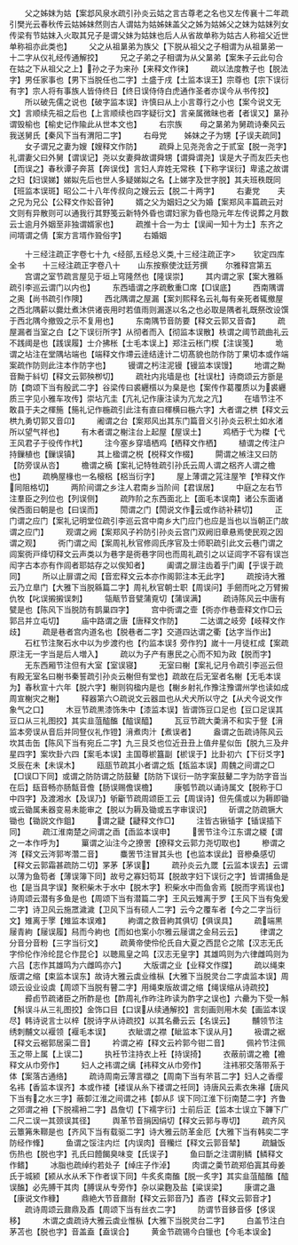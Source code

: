 <!-- { "loadSidebar": true } -->
　　父之姊妺为姑【案邶风泉水疏引孙炎云姑之言古尊老之名也又左传襄十二年疏引樊光云春秋传云姑姊妺然则古人谓姑为姑姊妺盖父之姊为姑姊父之妺为姑妺列女传梁有节姑妺入火取其兄子是谓父妹为姑妺也后人从省故单称为姑古人称祖父近世单称祖亦此类也】
　　父之从祖晜弟为族父【下脱从祖父之子相谓为从祖晜弟一十二字从仪礼经传通解挍】
　　兄之子弟之子相谓为从父晜弟【案朱子云此句合在姑之下从祖父之上】孙之子为来孙【来释文作徕】
　　疏以法度教子也【脱法字】男任家事也【男下当脱任也二字】土盛于戌【土监本误王】宗尊也【宗下误衍有字】宗人将有事族人皆侍终日【终日误侍侍白虎通作圣者亦误今从书传挍】
　　所以破先儒之说也【破字监本误】许慎曰从上小言尊行之小也【案今说文无文】言顺续先祖之后也【上言顺续也四字疑衍文】言亲属微昧也者【者误又】晜孙谓毁榆也【榆史记作隃此从世本文也】
　　右宗族
　　母之晜弟为舅疏诗秦风云我送舅氏【秦风下当有渭阳二字】
　　右母党
　　姊妺之子为甥【子误夫疏同】
　　女子谓兄之妻为嫂【嫂释文作防】
　　疏舜上见尧尧舎之于贰室【脱一尧字】礼谓妻父曰外舅【谓误记】尧以女妻舜故谓舜甥【谓舜谓尧】误是大子而友匹夫也【而误之】春秋谭子奔莒【奔误伐】言妇人弃姓无常秩【下称字误衍】卑逺之故谓之妇【妇误娣】娣姒先后也世人多疑娣姒之名【上娣字及世字脱】其夫班秩既同【班监本误斑】昭公二十八年传叔向之嫂云云【脱二十两字】
　　右妻党
　　夫之兄为兄公【公释文作妐音钟】
　　婿之父为姻妇之父为婚【案郑风丰篇疏云对文则有异散则可以通我行其野笺云新特外昏也谓妇家为昏也隐元年左传说葬之月数云士逾月外姻至非独谓婿家也】
　　疏推十合一为士【误闻一知十为士】东齐之间壻谓之倩【案方言壻作聓俗字】
　　右婚姻


　　十三经注疏正字卷七十九
<经部,五经总义类,十三经注疏正字>
　　钦定四库全书
　　十三经注疏正字卷八十
　　山东按察使沈廷芳撰
　　尔雅释宫第五
　　宫谓之室节疏言屋见于垣上穹隆然也【隆误崇】
　　其内谓之家【案大雅緜疏引李巡云谓门以内也】
　　东西墙谓之序疏敷重□席【□误底】
　　西南隅谓之奥【尚书疏引作隩】
　　西北隅谓之屋漏【案刘熙释名云礼每有亲死者辄撤屋之西北隅薪以爨灶煮沐供诸丧用时若值雨则漏遂以名之也必取是隅者礼既祭改设馔于西北隅今撤毁之示不复用也】
　　东南隅节音防要【释文云郭又音杳】
　　疏屋漏者当室之白【之下误衍所字】从彻者而入【彻监本误散】柣谓之阈节疏曲礼云不践阈是也【践误履】士介拂枨【士毛本误上】郑注云枨门楔【注误笺】
　　垝谓之坫注在堂隅坫端也【端释文作墆云逹结逹计二切髙貌也防作防丁果切本或作端案疏作防则此注本作防字也】
　　镘谓之杇注泥镘【镘监本误馒】
　　地谓之黝音黝于紏切【释文云郭殃栁切】
　　疏社内兆墙是也【社误杜】诗商颂云方斵是防【商颂下当有殷武二字】谷梁传曰裘纒櫍以为臬是也【案传作葛覆质以为裘纒质三字见小雅车攻传】崇坫亢圭【亢礼记作康注读为亢龙之亢】
　　在墙节注不敢县于夫之楎箷【箷礼记作椸疏引此注有直曰楎横曰椸六字】大者谓之栱【释文云栱九勇切郭又音卬】
　　阇谓之台【案郑风出其东门篇音义引孙炎云积土如水渚所以望气祥也】
　　有木者谓之榭注台上起屋【屋误土】
　　鸡栖于弋为榤【弋王风君子于役传作杙】
　　注今塞乡穿墙栖鸡【栖释文作栖】
　　植谓之传注户持鏁植也【鏁误镇】
　　其上楹谓之棁【棁释文作棳】
　　閞谓之槉注又曰防【防旁误从呇】
　　檐谓之樀【案礼记特牲疏引孙氏云周人谓之梠齐人谓之檐也】
　　疏桷屋椽也一名榱梠【梠当衍字】
　　屋上薄谓之筄注屋笮【笮释文作同阻格切】
　　两阶间谓之乡注人君南乡当阶间【君误居】
　　中庭之左右节注羣臣之列位也【列误侧】
　　疏阼阶之东西面北上【面毛本误南】诸公东面诸侯西面曰朝是也【曰误而】
　　閍谓之门【閍说文作云或作祊补耕切】
　　正门谓之应门【案礼记明堂位疏引李巡云宫中南乡大门应门也应是当也以当朝正门故谓之应门】
　　观谓之阙【案郑风子衿防引孙炎云宫门双阙旧章悬焉使民观之因谓之观】
　　衖门谓之闳【案周礼秋官修闾氏序官及士师职疏引此文云巷门谓之闾案衖戸绛切释文云声类以为巷字是衖巷字同也而周礼疏引之以证闾字不容有误岂闳字古本亦有作闾者耶姑存之以俟知者】
　　阖谓之扉注齿着乎门阖【乎误于疏同】
　　所以止扉谓之闳【音宏释文云本亦作阁郭注本无此字】
　　疏按诗大雅云乃立臯门【大雅下当脱緜篇二字】周礼秋官朝士职【周误问】手劒而叱之万臂摋仇牧【叱误摋摋误刺】
　　瓴甋节音甓蒲覔切【蒲误满】
　　疏诗陈风云中唐有甓是也【陈风下当脱防有鹊巢四字】
　　宫中衖谓之壸【衖亦作巷壸释文作□云郭吕并立屯切】
　　庙中路谓之唐【唐释文作防】
　　二达谓之岐旁【岐释文作歧】
　　疏是巷者宫内道名也【脱巷者二字】交道四达谓之衢【达字当作出】
　　石杠节注聚石水中以为步渡彴也【彴监本误犭旁作犳】嵗十一月徒杠成【案疏原注无一字当是后人増入】
　　疏以为子产有惠民之心而不知为政【脱而字】
　　无东西厢节注但有大室【室误寝】
　　无室曰榭【案礼记月令疏引李巡云但有殿无室名曰榭书秦誓疏引孙炎云榭但有堂也】疏故在后无室者名榭【无毛本误为】春秋宣十六年【脱六字】榭则钩楹内是也【榭乡射礼作豫注豫谓州学也读如成周宣榭灾之榭】
　　释器第六○疏说文云器皿也从犬犬所以守之【从犬今说文作象气之口】
　　木豆节疏黒漆饰朱中【漆监本误】皆谓饰豆口足也【豆口足误其豆口从三礼图挍】其实韭菹醓醢【醓误醯】
　　瓦豆节疏大羮湇不和实于豋【湇监本旁误从音后并同豋仪礼作镫】湇煮肉汁【煮误者】
　　盎谓之缶疏诗陈风云坎其击缶【陈风下当有宛丘二字】九三艮爻也位近丑丑上值弁星似缶【脱九三及弁星四字】案坎卦六四【案毛本误】主国尊棜簋副【棜误于】比卦初六【下衍爻字】爻辰在未【未误木】
　　瓯瓿节疏其小者谓之瓭【瓭监本误】周魏之间谓之□【□误□下同】或谓之防防谓之防鼓鼙【防防下误衍一防字案鼓鼙二字为防字音当在后】瓺音畅亦肠甔音儋【肠误赐儋误檐】
　　康瓠节疏以诵诗属文【脱称于□中四字】及渡湘水【及误乃】斪斸节疏周颂臣工云【周误诗】但先儒或以为耨即锄或云锄属耒器变易未能审之【脱以为耨及锄或五字审误识】
　　斫谓之防疏镢大锄也【锄説文作鉏】
　　谓之疀【疀释文作□】
　　注皆古锹锸字【锸误插下同】
　　疏江淮南楚之间谓之臿【臿监本误申】
　　罟节注今江东谓之緵【谓之一本作呼为】
　　罺谓之汕注今之撩罟【撩释文云郭力尧切取也】
　　槮谓之涔【释文云涔郭岑濳二音】
　　麋罟节注冒其头也【也监本误此】音槮桑感切【释文云郭霜甚疏防二切】罞茅【茅误】
　　疏孙炎云九罭【云监本误去】云谓以薄为鱼笱者【薄误簿下同】故号之寡妇笱耳【脱故字妇下误衍之字】皆谓捕鱼是也【是当具字误】聚积柴木于水中【脱木字】积柴水中而鱼舎焉【脱而字焉误也】诗周颂云潜有多鱼是也【周颂下当有潜篇二字】王风云雉离于罗【王风下当有兔爰二字】诗卫风云施罛濊濊【卫风下当有硕人二字】云今之覆车者【今之二字当衍文】雉离于罦【雉监本误难】
　　絇谓之救音絇其俱切【俱误具】
　　疏端黒屦青絇【屦误履】舄而今絇也【而如也案小尔雅云屦谓之金舄云云】
　　律谓之分音分音粉【三字当衍文】
　　疏黄帝使伶伦氏自大夏之西昆仑之隂【汉志无氏字伶伦作泠纶昆仑作昆仑】以聴鳯皇之鸣【汉志无皇字】其雄鸣则为六律雌鸣则为六吕【志作其雄鸣为六雌鸣亦六】
　　大版谓之业【业释文作牒】
　　疏以绳束版谓之缩【束监本误东】故诗大雅云虡业维枞【大雅下当脱灵台二字虡监本误】周颂云设业设虡【周颂下当脱有瞽二字】用绳束版故谓之缩【绳误缩从诗疏挍】
　　彛卣节疏诸臣之所酢是也【酢周礼作昨注昨读为酢字之误也】六罍为下受一斛【斛误斗从三礼图挍】金饰口目【口误从续通解挍】言刻画则用木矣【画监本误尽】韩诗说言士以梓【脱诗字从诗疏挍】以其名罍云云【名误云】
　　黼领节注绣刺黼文以褗领【褗毛本误】
　　衣眦谓之襟【眦监本下误从月】
　　衱谓之裾【释文云裾郭居渠二音】
　　衿谓之袸【释文云衿郭今钳二音】
　　佩衿节注佩玉之带上属【上误二】
　　执衽节注持衣上衽【持误掎】
　　衣蔽前谓之襜【襜释文从巾旁作】
　　妇人之袆谓之缡【袆释文从巾旁作】
　　注袆邪交落带系于体【案落古通络】
　　疏诗周南云薄言襭之【周南下当有芣苢二字】妇人之香缨名袆【香监本误齐】本或作褛【褛误从糸下褛谓之祍同】诗唐风云素衣朱襮【唐风下当有之水三字】蔽厀江淮之间谓之袆【厀从阝误下同江淮下衍南楚二字】齐鲁之郊谓之衻【下脱襦衻二字】昌詹切【下襦字衍】士前后正【监本士误立下韠下广二尺二误一其颈误其径】
　　舆革节音捐因绢切【释文云郭与専切】
　　疏齐风云簟笰朱鞹是也【齐风下当有载驱二字】诗大雅云防革金厄【大雅下当有韩奕二字防经作鞗】
　　鱼谓之馁注内烂【内误肉】音糷烂【释文云郭音辇】
　　疏饖饭伤热也【脱也字】孔氏曰饐餲臭味变【氏误子】
　　鱼曰斮之注谓削鳞【鳞释文作鳍】
　　冰脂也疏绰约若处子【绰庄子作淖】
　　肉谓之羮节疏郑伯寘其母姜氏于城颍【颍从水从禾下作者误下同】牛炙炙南醢【脱一炙字】其实韭菹醓醢【醓误醢】必先膊干其肉【膊误从专旁作】杂以粱麴及盐【粱误梁】
　　康谓之蛊【康说文作穅】
　　鼎絶大节音鼐耐【释文云郭音乃】鼒咨【释文云郭音才】
　　疏诗周颂云鼐鼎及鼒【周颂下当有丝衣二字】
　　防谓节音鉹音侈【侈误移】
　　木谓之虡疏诗大雅云虡业惟枞【大雅下当脱灵台二字】
　　白盖节注白茅苫也【脱也字】音盖盍【盍误合】
　　黄金节疏锡今白镴也【今毛本误金】

